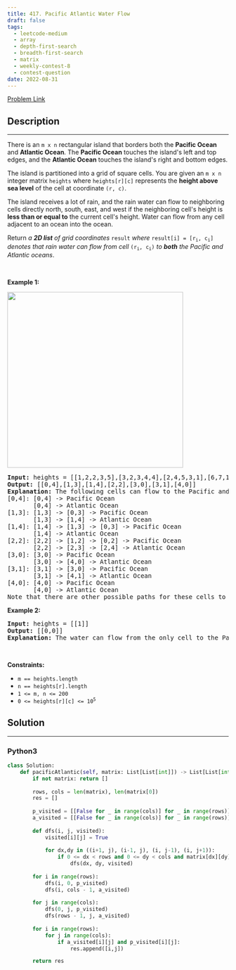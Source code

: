 ```yaml
---
title: 417. Pacific Atlantic Water Flow
draft: false
tags: 
  - leetcode-medium
  - array
  - depth-first-search
  - breadth-first-search
  - matrix
  - weekly-contest-8
  - contest-question
date: 2022-08-31
---
```


[Problem Link](https://leetcode.com/problems/pacific-atlantic-water-flow/)

## Description

---
<p>There is an <code>m x n</code> rectangular island that borders both the <strong>Pacific Ocean</strong> and <strong>Atlantic Ocean</strong>. The <strong>Pacific Ocean</strong> touches the island&#39;s left and top edges, and the <strong>Atlantic Ocean</strong> touches the island&#39;s right and bottom edges.</p>

<p>The island is partitioned into a grid of square cells. You are given an <code>m x n</code> integer matrix <code>heights</code> where <code>heights[r][c]</code> represents the <strong>height above sea level</strong> of the cell at coordinate <code>(r, c)</code>.</p>

<p>The island receives a lot of rain, and the rain water can flow to neighboring cells directly north, south, east, and west if the neighboring cell&#39;s height is <strong>less than or equal to</strong> the current cell&#39;s height. Water can flow from any cell adjacent to an ocean into the ocean.</p>

<p>Return <em>a <strong>2D list</strong> of grid coordinates </em><code>result</code><em> where </em><code>result[i] = [r<sub>i</sub>, c<sub>i</sub>]</code><em> denotes that rain water can flow from cell </em><code>(r<sub>i</sub>, c<sub>i</sub>)</code><em> to <strong>both</strong> the Pacific and Atlantic oceans</em>.</p>

<p>&nbsp;</p>
<p><strong class="example">Example 1:</strong></p>
<img alt="" src="https://assets.leetcode.com/uploads/2021/06/08/waterflow-grid.jpg" style="width: 400px; height: 400px;" />
<pre>
<strong>Input:</strong> heights = [[1,2,2,3,5],[3,2,3,4,4],[2,4,5,3,1],[6,7,1,4,5],[5,1,1,2,4]]
<strong>Output:</strong> [[0,4],[1,3],[1,4],[2,2],[3,0],[3,1],[4,0]]
<strong>Explanation:</strong> The following cells can flow to the Pacific and Atlantic oceans, as shown below:
[0,4]: [0,4] -&gt; Pacific Ocean 
&nbsp;      [0,4] -&gt; Atlantic Ocean
[1,3]: [1,3] -&gt; [0,3] -&gt; Pacific Ocean 
&nbsp;      [1,3] -&gt; [1,4] -&gt; Atlantic Ocean
[1,4]: [1,4] -&gt; [1,3] -&gt; [0,3] -&gt; Pacific Ocean 
&nbsp;      [1,4] -&gt; Atlantic Ocean
[2,2]: [2,2] -&gt; [1,2] -&gt; [0,2] -&gt; Pacific Ocean 
&nbsp;      [2,2] -&gt; [2,3] -&gt; [2,4] -&gt; Atlantic Ocean
[3,0]: [3,0] -&gt; Pacific Ocean 
&nbsp;      [3,0] -&gt; [4,0] -&gt; Atlantic Ocean
[3,1]: [3,1] -&gt; [3,0] -&gt; Pacific Ocean 
&nbsp;      [3,1] -&gt; [4,1] -&gt; Atlantic Ocean
[4,0]: [4,0] -&gt; Pacific Ocean 
       [4,0] -&gt; Atlantic Ocean
Note that there are other possible paths for these cells to flow to the Pacific and Atlantic oceans.
</pre>

<p><strong class="example">Example 2:</strong></p>

<pre>
<strong>Input:</strong> heights = [[1]]
<strong>Output:</strong> [[0,0]]
<strong>Explanation:</strong> The water can flow from the only cell to the Pacific and Atlantic oceans.
</pre>

<p>&nbsp;</p>
<p><strong>Constraints:</strong></p>

<ul>
	<li><code>m == heights.length</code></li>
	<li><code>n == heights[r].length</code></li>
	<li><code>1 &lt;= m, n &lt;= 200</code></li>
	<li><code>0 &lt;= heights[r][c] &lt;= 10<sup>5</sup></code></li>
</ul>


## Solution

---
### Python3
``` py title='pacific-atlantic-water-flow'
class Solution:
    def pacificAtlantic(self, matrix: List[List[int]]) -> List[List[int]]:
        if not matrix: return []
        
        rows, cols = len(matrix), len(matrix[0])
        res = []
        
        p_visited = [[False for _ in range(cols)] for _ in range(rows)]
        a_visited = [[False for _ in range(cols)] for _ in range(rows)]
        
        def dfs(i, j, visited):
            visited[i][j] = True
            
            for dx,dy in ((i+1, j), (i-1, j), (i, j-1), (i, j+1)):
                if 0 <= dx < rows and 0 <= dy < cols and matrix[dx][dy] >= matrix[i][j] and not visited[dx][dy]:
                    dfs(dx, dy, visited)
        
        for i in range(rows):
            dfs(i, 0, p_visited)
            dfs(i, cols - 1, a_visited)
        
        for j in range(cols):
            dfs(0, j, p_visited)
            dfs(rows - 1, j, a_visited)
        
        for i in range(rows):
            for j in range(cols):
                if a_visited[i][j] and p_visited[i][j]:
                    res.append([i,j])

        return res
```

